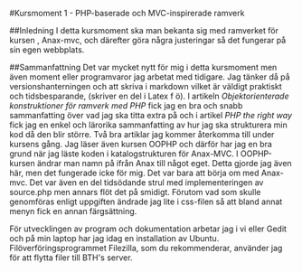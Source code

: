 #Kursmoment 1 - PHP-baserade och MVC-inspirerade ramverk

##Inledning
I detta kursmoment ska man bekanta sig med ramverket för kursen , Anax-mvc, och därefter göra några justeringar så det fungerar på sin egen webbplats.  

##Sammanfattning
Det var mycket nytt för mig i detta kursmoment men även moment eller programvaror jag arbetat med tidigare. Jag tänker då på versionshanterningen och att skriva i markdown vilket är väldigt praktiskt och tidsbesparande, (skriver en del i Latex f ö). I artikeln *Objektorienterade konstruktioner för ramverk med PHP* fick jag en bra och snabb sammanfatting över vad jag ska titta extra på och i artikel *PHP the right way* fick jag en enkel och lärorika sammanfatting av hur jag ska strukturera min kod då den blir större. Två bra artiklar jag kommer återkomma till under kursens gång. Jag läser även kursen OOPHP och därför har jag en bra grund när jag läste koden i katalogstrukturen för Anax-MVC. I OOPHP-kursen ändrar man namn på ifrån Anax till något eget. Detta gjorde jag även här, men det fungerade icke för mig. Det var bara att börja om med Anax-mvc. Det var även en del tidsödande strul med implementeringen av source.php men annars flöt det på smidigt. Förutom vad som skulle genomföras enligt uppgiften ändrade jag lite i css-filen så att bland annat menyn fick en annan färgsättning. 

För utvecklingen av program och dokumentation arbetar jag i vi eller Gedit och på min laptop har jag idag en installation av Ubuntu. Filöverföringsprogrammet Filezilla, som du rekommenderar, använder jag för att flytta filer till BTH's server.  

